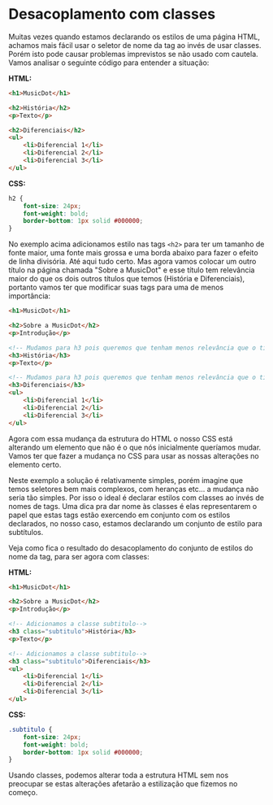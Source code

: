 # Desacoplamento com classes

Muitas vezes quando estamos declarando os estilos de uma página HTML, achamos mais fácil usar o seletor de nome da tag ao invés de usar classes. Porém isto pode causar problemas imprevistos se não usado com cautela. 
Vamos analisar o seguinte código para entender a situação:  

**HTML:**  
``` html
<h1>MusicDot</h1>

<h2>História</h2>
<p>Texto</p>

<h2>Diferenciais</h2>
<ul>
    <li>Diferencial 1</li>
    <li>Diferencial 2</li>
    <li>Diferencial 3</li>
</ul>
```

**CSS:**  
``` css
h2 {
    font-size: 24px;
    font-weight: bold;
    border-bottom: 1px solid #000000;
}
```

No exemplo acima adicionamos estilo nas tags `<h2>` para ter um tamanho de fonte maior, uma fonte mais grossa e uma borda abaixo para fazer o efeito de linha divisória. Até aqui tudo certo. Mas agora vamos colocar um outro título na página chamada "Sobre a MusicDot" e esse título tem relevância maior do que os dois outros títulos que temos (História e Diferenciais), portanto vamos ter que modificar suas tags para uma de menos importância:

``` html
<h1>MusicDot</h1>

<h2>Sobre a MusicDot</h2>
<p>Introdução</p>

<!-- Mudamos para h3 pois queremos que tenham menos relevância que o título "Sobre a MusicDot" -->
<h3>História</h3>
<p>Texto</p>

<!-- Mudamos para h3 pois queremos que tenham menos relevância que o título "Sobre a MusicDot" -->
<h3>Diferenciais</h3>
<ul>
    <li>Diferencial 1</li>
    <li>Diferencial 2</li>
    <li>Diferencial 3</li>
</ul>
```

Agora com essa mudança da estrutura do HTML o nosso CSS está alterando um elemento que não é o que nós inicialmente queríamos mudar. Vamos ter que fazer a mudança no CSS para usar as nossas alterações no elemento certo. 

Neste exemplo a solução é relativamente simples, porém imagine que temos seletores bem mais complexos, com heranças etc... a mudança não seria tão simples. Por isso o ideal é declarar estilos com classes ao invés de  nomes de tags. Uma dica pra dar nome às classes é elas representarem o papel que estas tags estão exercendo em conjunto com os estilos declarados, no nosso caso, estamos declarando um conjunto de estilo para subtítulos. 

Veja como fica o resultado do desacoplamento do conjunto de estilos do nome da tag, para ser agora com classes:

**HTML:**  
``` html
<h1>MusicDot</h1>

<h2>Sobre a MusicDot</h2>
<p>Introdução</p>

<!-- Adicionamos a classe subtitulo-->
<h3 class="subtitulo">História</h3>
<p>Texto</p>

<!-- Adicionamos a classe subtitulo-->
<h3 class="subtitulo">Diferenciais</h3>
<ul>
    <li>Diferencial 1</li>
    <li>Diferencial 2</li>
    <li>Diferencial 3</li>
</ul>
```

**CSS:**  
``` css
.subtitulo {
    font-size: 24px;
    font-weight: bold;
    border-bottom: 1px solid #000000;
}
```

Usando classes, podemos alterar toda a estrutura HTML sem nos preocupar se estas alterações afetarão a estilização que fizemos no começo.
